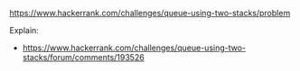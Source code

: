 https://www.hackerrank.com/challenges/queue-using-two-stacks/problem

Explain:

- https://www.hackerrank.com/challenges/queue-using-two-stacks/forum/comments/193526
